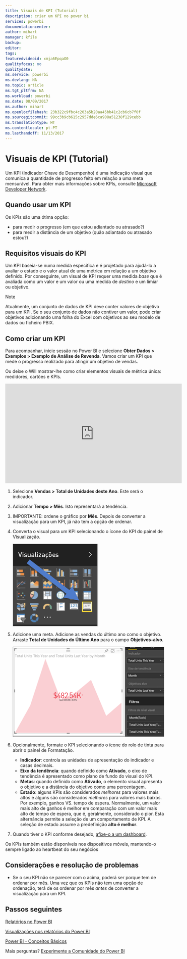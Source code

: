 ```yaml
---
title: Visuais de KPI (Tutorial)
description: criar um KPI no power bi
services: powerbi
documentationcenter: 
author: mihart
manager: kfile
backup: 
editor: 
tags: 
featuredvideoid: xmja6EpqaO0
qualityfocus: no
qualitydate: 
ms.service: powerbi
ms.devlang: NA
ms.topic: article
ms.tgt_pltfrm: NA
ms.workload: powerbi
ms.date: 08/09/2017
ms.author: mihart
ms.openlocfilehash: 23b322c9fbc4c203a5b20aa45bb41c2cb6cb7f0f
ms.sourcegitcommit: 99cc3b9cb615c2957dde6ca908a51238f129cebb
ms.translationtype: HT
ms.contentlocale: pt-PT
ms.lasthandoff: 11/13/2017
---
```

# <a name="kpi-visuals-tutorial"></a>Visuais de KPI (Tutorial)
Um KPI (Indicador Chave de Desempenho) é uma indicação visual que comunica a quantidade de progresso feito em relação a uma meta mensurável. Para obter mais informações sobre KPIs, consulte [Microsoft Developer Network](https://msdn.microsoft.com/library/hh272050).

## <a name="when-to-use-a-kpi"></a>Quando usar um KPI
Os KPIs são uma ótima opção:

* para medir o progresso (em que estou adiantado ou atrasado?)
* para medir a distância de um objetivo (quão adiantado ou atrasado estou?)   

## <a name="kpi-visual-requirements"></a>Requisitos visuais do KPI
Um KPI baseia-se numa medida específica e é projetado para ajudá-lo a avaliar o estado e o valor atual de uma métrica em relação a um objetivo definido. Por conseguinte, um visual de KPI requer uma medida *base* que é avaliada como um valor e um valor ou uma medida de *destino* e um limiar ou objetivo.

> [!NOTE]
> Atualmente, um conjunto de dados de KPI deve conter valores de objetivo para um KPI. Se o seu conjunto de dados não contiver um valor, pode criar objetivos adicionando uma folha do Excel com objetivos ao seu modelo de dados ou ficheiro PBIX.
> 
> 

## <a name="how-to-create-a-kpi"></a>Como criar um KPI
Para acompanhar, inicie sessão no Power BI e selecione **Obter Dados > Exemplos > Exemplo de Análise de Revenda**. Vamos criar um KPI que mede o progresso realizado para atingir um objetivo de vendas.

Ou deixe o Will mostrar-lhe como criar elementos visuais de métrica única: medidores, cartões e KPIs.

<iframe width="560" height="315" src="https://www.youtube.com/embed/xmja6EpqaO0?list=PL1N57mwBHtN0JFoKSR0n-tBkUJHeMP2cP" frameborder="0" allowfullscreen></iframe>

1. Selecione **Vendas > Total de Unidades deste Ano**.  Este será o indicador.
2. Adicionar **Tempo > Mês**.  Isto representará a tendência.
3. IMPORTANTE: ordene o gráfico por **Mês**. Depois de converter a visualização para um KPI, já não tem a opção de ordenar.
4. Converta o visual para um KPI selecionando o ícone do KPI do painel de Visualização.
   
    ![](media/power-bi-visualization-kpi/power-bi-kpi-icon.png)
5. Adicione uma meta. Adicione as vendas do último ano como o objetivo. Arraste **Total de Unidades do Último Ano** para o campo **Objetivos-alvo**.
   
    ![](media/power-bi-visualization-kpi/power-bi-kpi.png)
6. Opcionalmente, formate o KPI selecionando o ícone do rolo de tinta para abrir o painel de Formatação.
   
   * **Indicador**: controla as unidades de apresentação do indicador e casas decimais.
   * **Eixo da tendência**: quando definido como **Ativado**, o eixo de tendência é apresentado como plano de fundo do visual do KPI.  
   * **Metas**: quando definido como **Ativado**, o elemento visual apresenta o objetivo e a distância do objetivo como uma percentagem.
   * **Estado**: alguns KPIs são considerados *melhores* para valores mais altos e alguns são considerados *melhores* para valores mais baixos. Por exemplo, ganhos VS. tempo de espera. Normalmente, um valor mais alto de ganhos é melhor em comparação com um valor mais alto de tempo de espera, que é, geralmente, considerado o pior. Esta alternância permite a seleção de um comportamento de KPI. A seleção de estado assume a predefinição **alto é melhor**.
7. Quando tiver o KPI conforme desejado, [afixe-o a um dashboard](service-dashboard-pin-tile-from-report.md).

Os KPIs também estão disponíveis nos dispositivos móveis, mantendo-o sempre ligado ao heartbeat do seu negócios

## <a name="considerations-and-troubleshooting"></a>Considerações e resolução de problemas
* Se o seu KPI não se parecer com o acima, poderá ser porque tem de ordenar por mês. Uma vez que os KPIs não tem uma opção de ordenação, terá de os ordenar por mês *antes* de converter a visualização para um KPI.

## <a name="next-steps"></a>Passos seguintes
[Relatórios no Power BI](service-reports.md)

[Visualizações nos relatórios do Power BI](power-bi-report-visualizations.md)

[Power BI - Conceitos Básicos](service-basic-concepts.md)

Mais perguntas? [Experimente a Comunidade do Power BI](http://community.powerbi.com/)

